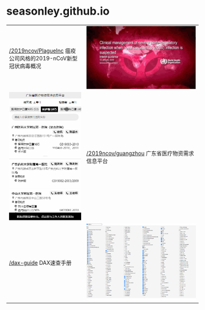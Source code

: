 # seasonley.github.io

<table>
<tr>
    <td><a href="https://seasonley.github.io/2019ncov/PlagueInc/index.html">/2019ncov/PlagueInc</a> 瘟疫公司风格的2019-nCoV新型冠状病毒概况</td>
    <td><img src="https://raw.githubusercontent.com/Seasonley/seasonley.github.io/master/static/2019ncov.plaugeinc.gif"></td>
</tr>
<tr>
    <td><img src="https://raw.githubusercontent.com/Seasonley/seasonley.github.io/master/static/2019ncov.guangdong.gif" ></td>
    <td><a href="https://seasonley.github.io/2019ncov/guangdong/index.html">/2019ncov/guangzhou</a> 广东省医疗物资需求信息平台</td>
</tr>
<tr>
    <td><a href="https://seasonley.github.io/dax-guide">/dax-guide</a> DAX速查手册</td>
    <td><img src="https://raw.githubusercontent.com/Seasonley/seasonley.github.io/master/static/dax-guide.gif"></td>
</tr>
</table>



